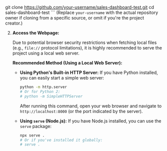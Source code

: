 git clone https://github.com/your-username/sales-dashboard-test.git
    cd sales-dashboard-test
    ```
    (Replace `your-username` with the actual repository owner if cloning from a specific source, or omit if you're the project creator.)

2.  **Access the Webpage:**

    Due to potential browser security restrictions when fetching local files (e.g., `file://` protocol limitations), it is highly recommended to serve the project using a local web server.

    **Recommended Method (Using a Local Web Server):**

    *   **Using Python's Built-in HTTP Server:**
        If you have Python installed, you can easily start a simple web server:
        ```bash
        python -m http.server
        # Or for Python 2:
        # python -m SimpleHTTPServer
        ```
        After running this command, open your web browser and navigate to `http://localhost:8000` (or the port indicated by the server).

    *   **Using `serve` (Node.js):**
        If you have Node.js installed, you can use the `serve` package:
        ```bash
        npx serve .
        # Or if you've installed it globally:
        # serve .